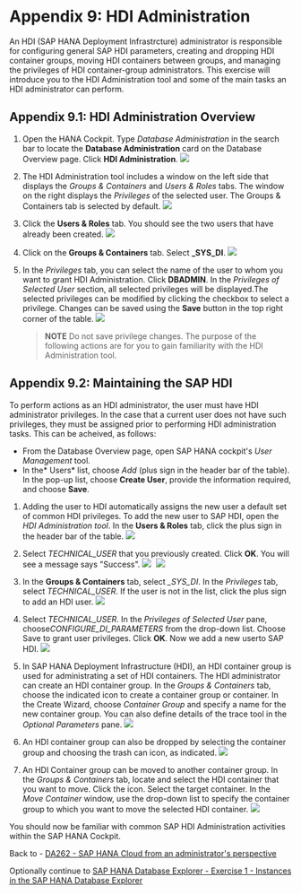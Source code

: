 # Appendix 9: HDI Administration
An HDI (SAP HANA Deployment Infrastrcture) administrator is responsible for configuring general SAP HDI parameters, creating and dropping HDI container groups, moving HDI containers between groups, and managing the privileges of HDI container-group administrators. This exercise will introduce you to the HDI Administration tool and some of the main tasks an HDI administrator can perform.

## Appendix 9.1: HDI Administration Overview
1. Open the HANA Cockpit. Type *Database Administration* in the search bar to locate the **Database Administration** card on the Database Overview page. Click **HDI Administration**.
    <kbd>
    ![](./images/1.png)
    </kbd>

2. The HDI Administration tool includes a window on the left side that displays the *Groups & Containers* and  *Users & Roles* tabs. The window on the right displays the *Privileges* of the selected user. The Groups & Containers tab is selected by default.
    <kbd>
    ![](./images/2.png)
    </kbd>
   
3. Click the **Users & Roles** tab. You should see the two users that have already been created.
    <kbd>
    ![](./images/3.png)
    </kbd>

4. Click on the **Groups & Containers** tab. Select **_SYS_DI**.
    <kbd>
    ![](./images/4.png)
    </kbd>

5. In the *Privileges* tab, you can select the name of the user to whom you want to grant HDI Administration. Click **DBADMIN**. In the *Privileges of Selected User* section, all selected privileges will be displayed.The selected privileges can be modified by clicking the checkbox to select a privilege. Changes can be saved using the **Save** button in the top right corner of the table. 
    <kbd>
    ![](./images/5.png)
    </kbd>

    > **NOTE**
    Do not save privilege changes. The purpose of the following actions are for you to gain familiarity with the HDI Administration tool.

## Appendix 9.2: Maintaining the SAP HDI
To perform actions as an HDI administrator, the user must have HDI administrator privileges. In the case that a current user does not have such privileges, they must be assigned prior to performing HDI administration tasks. This can be acheived, as follows:
* From the Database Overview page, open SAP HANA cockpit's *User Management* tool.
* In the* Users* list, choose *Add* (plus sign in the header bar of the table). In the pop-up list, choose **Create User**, provide the information required, and choose **Save**.

1. Adding the user to HDI automatically assigns the new user a default set of common HDI privileges. To add the new user to SAP HDI, open the *HDI Administration tool*. In the **Users & Roles** tab, click the plus sign in the header bar of the table.
    <kbd>
    ![](./images/6.png)
    </kbd>

2. Select *TECHNICAL_USER* that you previously created. Click **OK**. You will see a message says "Success".
    <kbd>
    ![](./images/7.png)
    </kbd>
    <kbd>
    ![](./images/8.png)
    </kbd>

3. In the **Groups & Containers** tab, select *_SYS_DI*. In the *Privileges* tab, select *TECHNICAL_USER*. If the user is not in the list, click the plus sign to add an HDI user.
    <kbd>
    ![](./images/9.png)
    </kbd>

4. Select *TECHNICAL_USER*. In the *Privileges of Selected User* pane, choose*CONFIGURE_DI_PARAMETERS* from the drop-down list. Choose Save to grant user privileges. Click **OK**. Now we add a new userto SAP HDI.
    <kbd>
    ![](./images/10.png)
    </kbd>

5. In SAP HANA Deployment Infrastructure (HDI), an HDI container group is used for administrating a set of HDI containers. The HDI administrator can create an HDI container group. In the *Groups & Containers* tab, choose the indicated icon to create a container group or container. In the Create Wizard, choose *Container Group* and specify a name for the new container group. You can also define details of the trace tool in the *Optional Parameters* pane.
    <kbd>
    ![](./images/11.png)
    </kbd>

6. An HDI container group can also be dropped by selecting the container group and choosing the trash can icon, as indicated.
    <kbd>
    ![](./images/12.png)
    </kbd>

7. An HDI Container group can be moved to another container group. In the *Groups & Containers* tab, locate and select the HDI container that you want to move. Click the icon. Select the target container. In the *Move Container* window, use the drop-down list to specify the container group to which you want to move the selected HDI container.
    <kbd>
    ![](./images/13.png)
    </kbd>

You should now be familiar with common SAP HDI Administration activities within the SAP HANA Cockpit.


Back to - [DA262 - SAP HANA Cloud from an administrator's perspective](../../../README.md)

Optionally continue to [SAP HANA Database Explorer - Exercise 1 - Instances in the SAP HANA Database Explorer](../../sap_btp/ex1/README.md)